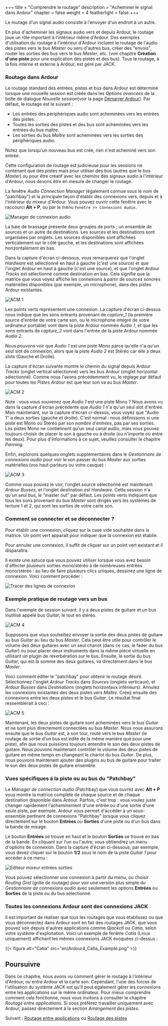 +++
title = "Comprendre le routage"
description = "Acheminer le signal dans Ardour"
chapter = false
weight = 4
featherlight = false
+++

Le routage d'un signal audio consiste à l'envoyer d'un endroit à un autre.

En plus d'acheminer les signaux audio vers et depuis Ardour, le routage joue un rôle important à l'intérieur même d'Ardour.
Des exemples d'utilisation du routage à l'intérieur d'Ardour incluent le routage de l'audio des pistes vers le bus _Master_ ou vers d'autres bus, créer des "envois", router les sorties des bus vers le bus _Master_, etc. (voir chapitre **Création d'une piste** pour une explication des pistes et des bus). Tous le routage, à la fois interne et externe à Ardour, est géré par JACK.

### Routage dans Ardour

Le routage standard des entrées, pistes et bus dans Ardour est déterminé lorsque une nouvelle session est créée dans les _Options avancées_ de la boîte de dialogue _Nouvelle session_(voir la page [Démarrer Ardour](../../getting-started/starting-ardour-on-ubuntu/)).
Par défaut, le routage est le suivant :

- Les entrées des périphériques audio sont acheminées vers les entrées des pistes.
- Toutes les sorties des pistes et des bus sont acheminées vers les entrées du bus maître.
- Les sorties du bus _Maître_ sont acheminées vers les sorties des périphériques audio.

Notez que lorsqu'un nouveau bus est créé, rien n'est acheminé vers son entrée.

Cette configuration de routage est judicieuse pour les sessions ne contenant que des pistes mais pour utiliser des bus (autres que le bus _Master_) ou pour être créatif avec les chemins des signaux audio à l'intérieur d'Ardour, nous devons être en mesure de changer le routage.

La fenêtre _Audio Connection Manager_ (également connue sous le nom de "patchbay") et la principale façon d'établir des connexions vers, depuis et à l'intérieur du mixeur d'Ardour. Vous pouvez ouvrir cette fenêtre avec le raccourci **Alt + P**, ou par le menu `Fenêtre >> Connexions Audio`.

![Manager de connexion audio](en/ardour7-audio-connections-in-menu.png?width=40vw)

La baie de brassage présente deux groupes de ports ; un ensemble de sources et un autre de destinations. Les sources et les destinations sont organisées par onglets. Les sources disponibles sont affichées verticalement sur le côté gauche, et les destinations sont affichées horizontalement en bas.

Dans la capture d'écran ci-dessous, vous remarquerez que l'onglet _Hardware_ est sélectionné en haut à gauche (c'est une source) et que l'onglet *_Ardour_* en haut à gauche (c'est une source), et que l'onglet *_Ardour Tracks_* est sélectionné comme destination en bas. Cela signifie que la matrice que vous voyez affiche les connexions à partir de sources sonores matérielles disponibles (par exemple, un microphone), dans des pistes Ardour existantes.  

![ACM 1](en/ardour7-audio-connection-manager-1.png?width=40vw)

Les points verts représentent une connexion. La capture d'écran ci-dessus nous indique que les sons entrants provenant de _capture\_1_ (la première source d'entrée de votre carte son, ou le microphone intégré de votre ordinateur portable) vont dans la piste Ardour nommée _Audio 1_, et que les sons entrants de _capture\_2_ vont dans l'entrée de la piste Ardour nommée _Audio 2_. 

Nous pouvons voir que _Audio 1_ est une piste Mono parce qu'elle n'a qu'un seul slot de connexion, alors que la piste _Audio 2_ est Stéréo car elle a deux slots (Gauche et Droite).

La capture d'écran suivante montre le chemin du signal depuis _Ardour Tracks_ (onglet vertical sélectionné) vers les bus Ardour (onglet horizontal sélectionné). Comme nous l'avons précédemment vu, le réglage par défaut pour toutes les _Pistes Ardour_ est que leur son va au bus _Master_.

![ACM 2](en/ardour7-audio-connection-manager-2.png?width=40vw)

Note : vous vous souvenez que _Audio 1_ est une piste Mono ? Nous avons vu dans la capture d'écran précédente que _Audio 1_ n'a qu'un seul slot d'entrée. Mais maintenant, sur la capture d'écran ci-dessus, vous voyez que "Audio 1" a deux sorties (gauche et droite). C'est normal :
nous définissons si une piste est Mono ou Stéréo par son *nombre d'entrées*, pas par ses sorties. Les pistes Mono ne contiennent qu'un seul canal audio, mais vous pouvez toujours choisir de placer le son à gauche ou à droite (ou n'importe où entre les deux). Pour plus d'informations à ce sujet, veuillez consulter le chapitre _Panning_.

Enfin, explorons quelques onglets supplémentaires dans le _Gestionnaire de connexions audio_ pour voir le son passer du bus _Master_ aux sorties matérielles (vos haut-parleurs ou votre casque) :

![ACM 3](en/ardour7-audio-connection-manager-3.png?width=40vw)

Comme vous pouvez le voir, l'onglet source sélectionné est maintenant _Ardour Busses_, et l'onglet destination est _Hardware_. Cette session n'a qu'un seul bus, le "master out" par défaut. Les points verts indiquent que tous les sons provenant du bus _Master_ sont dirigés vers les systèmes de lecture 1 et 2, qui sont les sorties de votre carte son. 

### Comment se connecter et se déconnecter ?

Pour établir une connexion, cliquez sur la case vide souhaitée dans la matrice. Un point vert apparaît pour indiquer que la connexion est établie.

Pour annuler une connexion, il suffit de cliquer sur un point vert existant et il disparaîtra.

Il existe une astuce que vous pouvez utiliser lorsque vous avez besoin d'affecter plusieurs sorties mono/stéréo à de nombreuses entrées mono/stéréo : au lieu de faire plusieurs clics uniques, dessinez une ligne de connexion. Voici comment procéder :

![Tracer des lignes de connexion](en/ardour7-drawing-connection-lines.gif?height=75vh)

### Exemple pratique de routage vers un bus 

Dans l'exemple de session suivant, il y a deux pistes de guitare et un bus inutilisé appelé bus _Guitar_, le tout en stéréo.

![ACM 4](en/ardour7-audio-connection-manager-4.png?width=30vw)

Supposons que vous souhaitiez envoyer la sortie des deux pistes de guitare au bus _Guitar_ au lieu du bus _Master_. Cela peut être utile pour contrôler le volume des deux guitares avec un seul chariot (dans ce cas, le fader du bus _Guitar_) ou pour placer deux instruments dans la même pièce virtuelle en utilisant un plugin de réverbération sur le bus. Ensuite, la sortie du bus _Guitar_, qui est la somme des deux guitares, va directement dans le bus _Master_.

Voici comment éditer le "patchbay" pour obtenir le routage désiré. Sélectionnez l'onglet _Ardour Tracks_ dans _Sources_ (onglets verticaux), et _Ardour Busses_ dans _Destinations_ (onglets horizontaux inférieurs).
Annulez les connexions existantes des deux pistes vers _Maître_.
Créez ensuite des connexions entre les deux pistes et le bus _Guitar_.
Le résultat final ressemblerait à ceci : 

![ACM 5](en/ardour7-audio-connection-manager-5.png?width=40vw)

Maintenant, les deux pistes de guitare sont acheminées vers le bus _Guitar_ et ne sont plus directement connectées au bus _Master_.
Nous nous assurons ensuite que le bus _Guitar_ est, à son tour, routé vers le bus _Master_ (le routage de sortie d'un bus est édité de la même manière que pour une piste), afin que nous puissions toujours entendre le son des deux pistes de guitare. Nous pouvons maintenant contrôler le volume des deux pistes de guitare en même temps en changeant le chariot du bus _Guitar_. De plus, nous pouvons maintenant ajouter des plugins au bus de guitare pour traiter le son des deux pistes de guitare ensemble.

### Vues spécifiques à la piste ou au bus du "Patchbay"

Le _Manager de connection audio_ (Patchbay) que vous ouvrez avec **Alt + P** vous montre la matrice complète de chaque source et de chaque destination disponible dans Ardour.
Parfois, c'est trop : vous voulez juste changer rapidement l'acheminement d'une entrée ou d'une sortie d'une seule piste, par exemple.
Ardour vous permet d'accéder à un sous-ensemble pertinent de connexions "Patchbay" lorsque vous cliquez directement sur le bouton **Entrées** ou **Sorties** d'une piste ou d'un bus dans la bande de mixage.

Le bouton **Entrées** se trouve en haut et le bouton **Sorties** se trouve en bas de la bande. En cliquant sur l'un ou l'autre, vous obtiendrez un menu d'options de connexion. Dans la capture d'écran ci-dessous, par exemple, vous devez cliquer sur le bouton **1/2** sous le nom de la piste _Guitar 1_ pour accéder à ce menu :

![Editeur mixeur entrées sorties](en/ardour7-editor-mixer-in-out.png?width=30vw)

Vous pouvez sélectionner une connexion à partir du menu, ou choisir _Routing Grid_ (grille de routage)  pour voir une version plus simple du _Gestionnaire de connexions audio_ avec seulement les options **Entrées** ou **Sorties** de la piste ou du bus sélectionné. 

### Toutes les connexions Ardour sont des connexions JACK

Il est important de réaliser que tous les routages que vous établissez ou que vous déconnectez dans Ardour sont en fait des routages JACK, que vous pouvez voir depuis d'autres applications comme _Qjackctl_ ou _Catia_, selon votre système d'exploitation.
Voici un exemple de fenêtre _Catia_ (Linux uniquement) affichant les mêmes connexions JACK évoquées ci-dessus :

{{< figure alt="Catia" src="en/Ardour4_Catia_Example.png" >}} 

## Poursuivre

Dans ce chapitre, nous avons vu comment gérer le routage à l'intérieur d'Ardour, ou entre Ardour et la carte son.
Cependant, l'une des forces de l'utilisation du système JACK est qu'il peut également gérer les connexions entre les applications sur le même ordinateur. Pour mieux comprendre comment cela fonctionne, nous vous invitons à consulter le chapitre _Routage entre applications_. Si vous préférez travailler uniquement avec Ardour, passez directement à la section _Arrangement des pistes_.

Suivant : [Routage entre applications](../routing-between-applications) ou [Routage des pistes](../../editing-sessions/arranging-tracks/)